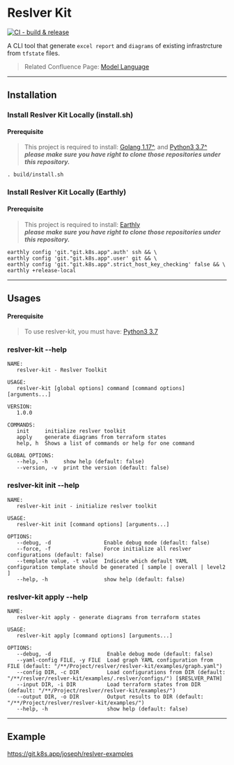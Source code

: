 # Reslver Kit

[![CI - build & release](https://git.k8s.app/resolve/reslver-kit/actions/workflows/main.yml/badge.svg)](https://git.k8s.app/resolve/reslver-kit/actions/workflows/main.yml)

A CLI tool that generate `excel report` and `diagrams` of existing infrastrcture from `tfstate` files.

> Related Confluence Page: [Model Language](https://resolve.atlassian.net/wiki/spaces/P/pages/2165637181)

---

## Installation

### Install Reslver Kit Locally (install.sh)

#### Prerequisite

> This project is required to install: [Golang 1.17^](https://go.dev/), and [Python3 3.7^](https://www.python.org) \
> **_please make sure you have right to clone those repositories under this repository._**

```
. build/install.sh
```

### Install Reslver Kit Locally (Earthly)

#### Prerequisite

> This project is required to install: [Earthly](https://earthly.dev/) \
> **_please make sure you have right to clone those repositories under this repository._**

```
earthly config 'git."git.k8s.app".auth' ssh && \
earthly config 'git."git.k8s.app".user' git && \
earthly config 'git."git.k8s.app".strict_host_key_checking' false && \
earthly +release-local
```

---

## Usages

#### Prerequisite

> To use reslver-kit, you must have: [Python3 3.7](https://www.python.org)

### reslver-kit --help

```
NAME:
   reslver-kit - Reslver Toolkit

USAGE:
   reslver-kit [global options] command [command options] [arguments...]

VERSION:
   1.0.0

COMMANDS:
   init     initialize reslver toolkit
   apply    generate diagrams from terraform states
   help, h  Shows a list of commands or help for one command

GLOBAL OPTIONS:
   --help, -h     show help (default: false)
   --version, -v  print the version (default: false)
```

### reslver-kit init --help

```
NAME:
   reslver-kit init - initialize reslver toolkit

USAGE:
   reslver-kit init [command options] [arguments...]

OPTIONS:
   --debug, -d                 Enable debug mode (default: false)
   --force, -f                 Force initialize all reslver configurations (default: false)
   --template value, -t value  Indicate which default YAML configuration template should be generated [ sample | overall | level2 ]
   --help, -h                  show help (default: false)
```

### reslver-kit apply --help

```
NAME:
   reslver-kit apply - generate diagrams from terraform states

USAGE:
   reslver-kit apply [command options] [arguments...]

OPTIONS:
   --debug, -d                  Enable debug mode (default: false)
   --yaml-config FILE, -y FILE  Load graph YAML configuration from FILE (default: "/**/Project/reslver/reslver-kit/examples/graph.yaml")
   --config DIR, -c DIR         Load configurations from DIR (default: "/**/reslver/reslver-kit/examples/.reslver/configs/") [$RESLVER_PATH]
   --input DIR, -i DIR          Load terraform states from DIR (default: "/**/Project/reslver/reslver-kit/examples/")
   --output DIR, -o DIR         Output results to DIR (default: "/**/Project/reslver/reslver-kit/examples/")
   --help, -h                   show help (default: false)
```

---

## Example

https://git.k8s.app/joseph/reslver-examples
